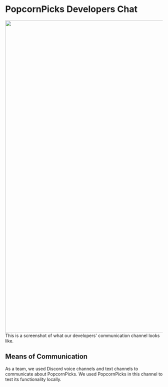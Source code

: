 # PopcornPicks Developers Chat

<img src="" width="1000">
This is a screenshot of what our developers' communication channel looks like.

## Means of Communication

As a team, we used Discord voice channels and text channels to communicate about PopcornPicks.
We used PopcornPicks in this channel to test its functionality locally.
